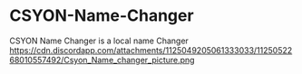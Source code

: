 # CSYON-Name-Changer
CSYON Name Changer
is a local name Changer
https://cdn.discordapp.com/attachments/1125049205061333033/1125052268010557492/Csyon_Name_changer_picture.png
